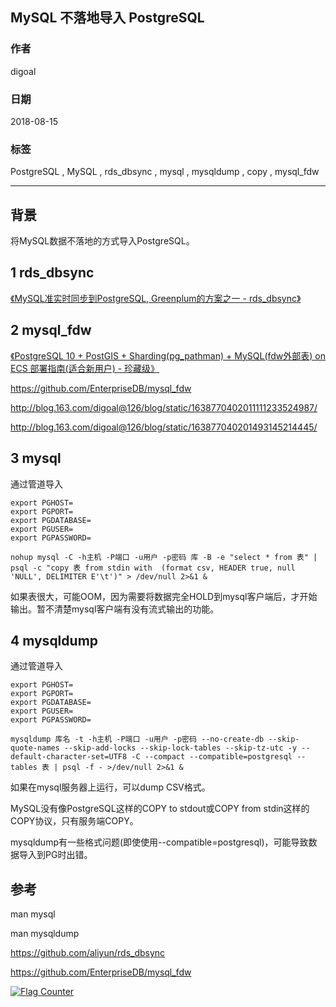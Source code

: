 ## MySQL 不落地导入 PostgreSQL      
                                                           
### 作者                                                           
digoal                                                           
                                                           
### 日期                                                           
2018-08-15                                                         
                                                           
### 标签                                                           
PostgreSQL , MySQL , rds_dbsync , mysql , mysqldump , copy , mysql_fdw     
                                                           
----                                                           
                                                           
## 背景     
将MySQL数据不落地的方式导入PostgreSQL。  
  
## 1 rds_dbsync  
[《MySQL准实时同步到PostgreSQL, Greenplum的方案之一 - rds_dbsync》](../201710/20171027_02.md)    
  
## 2 mysql_fdw  
[《PostgreSQL 10 + PostGIS + Sharding(pg_pathman) + MySQL(fdw外部表) on ECS 部署指南(适合新用户) - 珍藏级》](../201710/20171018_01.md)    
  
https://github.com/EnterpriseDB/mysql_fdw  
  
http://blog.163.com/digoal@126/blog/static/1638770402011111233524987/  
  
http://blog.163.com/digoal@126/blog/static/163877040201493145214445/  
  
## 3 mysql  
通过管道导入  
  
```  
export PGHOST=
export PGPORT=
export PGDATABASE=
export PGUSER=
export PGPASSWORD=

nohup mysql -C -h主机 -P端口 -u用户 -p密码 库 -B -e "select * from 表" | psql -c "copy 表 from stdin with  (format csv, HEADER true, null 'NULL', DELIMITER E'\t')" > /dev/null 2>&1 &  
```  
  
如果表很大，可能OOM，因为需要将数据完全HOLD到mysql客户端后，才开始输出。暂不清楚mysql客户端有没有流式输出的功能。  
  
## 4 mysqldump  
通过管道导入  
  
```  
export PGHOST=
export PGPORT=
export PGDATABASE=
export PGUSER=
export PGPASSWORD=

mysqldump 库名 -t -h主机 -P端口 -u用户 -p密码 --no-create-db --skip-quote-names --skip-add-locks --skip-lock-tables --skip-tz-utc -y --default-character-set=UTF8 -C --compact --compatible=postgresql --tables 表 | psql -f - >/dev/null 2>&1 &  
```  
  
如果在mysql服务器上运行，可以dump CSV格式。  
  
MySQL没有像PostgreSQL这样的COPY to stdout或COPY from stdin这样的COPY协议，只有服务端COPY。    
  
mysqldump有一些格式问题(即使使用--compatible=postgresql)，可能导致数据导入到PG时出错。  
  
## 参考  
man mysql  
  
man mysqldump  
  
https://github.com/aliyun/rds_dbsync  
  
https://github.com/EnterpriseDB/mysql_fdw  
  
  
  
  
<a rel="nofollow" href="http://info.flagcounter.com/h9V1"  ><img src="http://s03.flagcounter.com/count/h9V1/bg_FFFFFF/txt_000000/border_CCCCCC/columns_2/maxflags_12/viewers_0/labels_0/pageviews_0/flags_0/"  alt="Flag Counter"  border="0"  ></a>  
  

